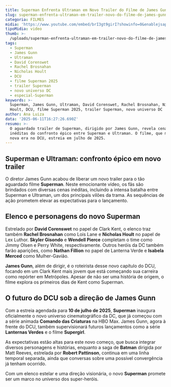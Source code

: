 ```yaml
---
title: Superman Enfrenta Ultraman em Novo Trailer do Filme de James Gunn
slug: superman-enfrenta-ultraman-em-trailer-novo-do-filme-de-james-gunn
categoria: FILMES
midia: 'https://www.youtube.com/embed/brI3gt9girI?showinfo=0&enablejsapi=1'
tipoMidia: video
thumb: >-
  /uploads/superman-enfrenta-ultraman-em-trailer-novo-do-filme-de-james-gunn-thumb.jpg
tags:
  - Superman
  - James Gunn
  - Ultraman
  - David Corenswet
  - Rachel Brosnahan
  - Nicholas Hoult
  - DCU
  - filme Superman 2025
  - trailer Superman
  - novo universo DC
  - especial-Superman
keywords: >-
  Superman, James Gunn, Ultraman, David Corenswet, Rachel Brosnahan, Nicholas
  Hoult, DCU, filme Superman 2025, trailer Superman, novo universo DC
author: Ana Luiza
data: '2025-06-11T16:27:26.690Z'
resumo: >-
  O aguardado trailer de Superman, dirigido por James Gunn, revela cenas
  inéditas do confronto épico entre Superman e Ultraman. O filme, que marca uma
  nova era no DCU, estreia em julho de 2025.
---
```


## Superman e Ultraman: confronto épico em novo trailer

O diretor James Gunn acabou de liberar um novo trailer para o tão aguardado filme **Superman**. Neste emocionante vídeo, os fãs são brindados com diversas cenas inéditas, incluindo a intensa batalha entre Superman e Ultraman, um dos principais vilões da trama. As sequências de ação prometem elevar as expectativas para o lançamento.

## Elenco e personagens do novo Superman

Estrelado por **David Corenswet** no papel de Clark Kent, o elenco traz também **Rachel Brosnahan** como Lois Lane e **Nicholas Hoult** no papel de Lex Luthor. **Skyler Gisondo** e **Wendell Pierce** completam o time como Jimmy Olsen e Perry White, respectivamente. Outros heróis da DC também farão aparições, como **Nathan Fillion** no papel de Lanterna Verde e **Isabela Merced** como Mulher-Gavião.

**James Gunn**, além de dirigir, é o roteirista desse novo capítulo do DCU, focando em um Clark Kent mais jovem que está começando sua carreira como repórter em Metrópoles. Apesar de não ser uma história de origem, o filme explora os primeiros dias de Kent como Superman.

## O futuro do DCU sob a direção de James Gunn

Com a estreia agendada para **10 de julho de 2025**, **Superman** inaugura oficialmente o novo universo cinematográfico da DC, que já começou com a série animada **Comando das Criaturas** na HBO Max. James Gunn, agora à frente do DCU, também supervisionará futuros lançamentos como a série **Lanternas Verdes** e o filme **Supergirl**.

As expectativas estão altas para este novo começo, que busca integrar diversos personagens e histórias, enquanto a saga de **Batman** dirigida por Matt Reeves, estrelada por **Robert Pattinson**, continua em uma linha temporal separada, ainda que conversas sobre uma possível convergência já tenham ocorrido.

Com um elenco estelar e uma direção visionária, o novo **Superman** promete ser um marco no universo dos super-heróis.

